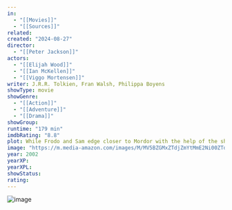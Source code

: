 ```yaml
---
in:
  - "[[Movies]]"
  - "[[Sources]]"
related: 
created: "2024-08-27"
director: 
  - "[[Peter Jackson]]"
actors: 
  - "[[Elijah Wood]]"
  - "[[Ian McKellen]]"
  - "[[Viggo Mortensen]]"
writer: J.R.R. Tolkien, Fran Walsh, Philippa Boyens
showType: movie
showGenre: 
  - "[[Action]]"
  - "[[Adventure]]"
  - "[[Drama]]" 
showGroup: 
runtime: "179 min"
imdbRating: "8.8"
plot: While Frodo and Sam edge closer to Mordor with the help of the shifty Gollum, the divided fellowship makes a stand against Sauron's new ally, Saruman, and his hordes of Isengard.
image: "https://m.media-amazon.com/images/M/MV5BZGMxZTdjZmYtMmE2Ni00ZTdkLWI5NTgtNjlmMjBiNzU2MmI5XkEyXkFqcGdeQXVyNjU0OTQ0OTY@._V1_SX300.jpg"
year: 2002
yearXP: 
yearXPL: 
showStatus: 
rating:
---
```

![image](https://m.media-amazon.com/images/M/MV5BZGMxZTdjZmYtMmE2Ni00ZTdkLWI5NTgtNjlmMjBiNzU2MmI5XkEyXkFqcGdeQXVyNjU0OTQ0OTY@._V1_SX300.jpg)
